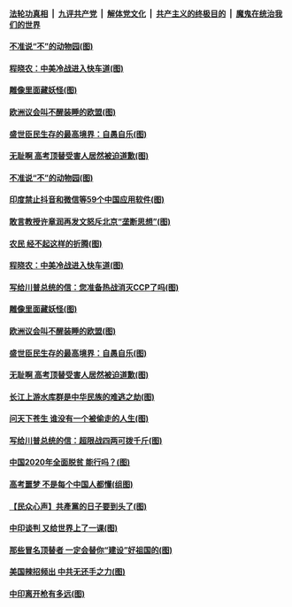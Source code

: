 ####  [法轮功真相](../../../../basic/blob/master/README.md?t=06302102) &nbsp;|&nbsp; [九评共产党](../../../../9ping.md/blob/master/README.md?t=06302102) &nbsp;|&nbsp; [解体党文化](../../../../jtdwh.md/blob/master/README.md?t=06302102)  &nbsp;|&nbsp; [共产主义的终极目的](../../../../gczydzjmd.md/blob/master/README.md?t=06302102) &nbsp;|&nbsp; [魔鬼在统治我们的世界](../../../../mgztzwmdsj.md/blob/master/README.md?t=06302102) 

#### [不准说“不”的动物园(图)](../pages/p4/938192.md?t=06302102) 

#### [程晓农：中美冷战进入快车道(图)](../pages/p4/938157.md?t=06302102) 

#### [雕像里面藏妖怪(图)](../pages/p4/937959.md?t=06302102) 

#### [欧洲议会叫不醒装睡的欧盟(图)](../pages/p4/938033.md?t=06302102) 

#### [盛世臣民生存的最高境界：自愚自乐(图)](../pages/p4/938023.md?t=06302102) 

#### [无耻啊 高考顶替受害人居然被迫道歉(图)](../pages/p4/938030.md?t=06302102) 

#### [不准说“不”的动物园(图)](../pages/p4/938192.md?t=06302102) 

#### [印度禁止抖音和微信等59个中国应用软件(图)](../pages/p4/938164.md?t=06302102) 

#### [敢言教授许章润再发文怒斥北京“垄断思想”(图)](../pages/p4/938162.md?t=06302102) 

#### [农民 经不起这样的折腾(图)](../pages/p4/938158.md?t=06302102) 

#### [程晓农：中美冷战进入快车道(图)](../pages/p4/938157.md?t=06302102) 

#### [写给川普总统的信：您准备热战消灭CCP了吗(图)](../pages/p4/938153.md?t=06302102) 

#### [雕像里面藏妖怪(图)](../pages/p4/937959.md?t=06302102) 

#### [欧洲议会叫不醒装睡的欧盟(图)](../pages/p4/938033.md?t=06302102) 

#### [盛世臣民生存的最高境界：自愚自乐(图)](../pages/p4/938023.md?t=06302102) 

#### [无耻啊 高考顶替受害人居然被迫道歉(图)](../pages/p4/938030.md?t=06302102) 

#### [长江上游水库群是中华民族的难逃之劫(图)](../pages/p4/938022.md?t=06302102) 

#### [问天下苍生 谁没有一个被偷走的人生(图)](../pages/p4/938026.md?t=06302102) 

#### [写给川普总统的信：超限战四两可拨千斤(图)](../pages/p4/938021.md?t=06302102) 

#### [中国2020年全面脱贫 能行吗？(图)](../pages/p4/937928.md?t=06302102) 

#### [高考噩梦 不是每个中国人都懂(组图)](../pages/p4/937927.md?t=06302102) 

#### [【民众心声】共產黨的日子要到头了(图)](../pages/p4/937474.md?t=06302102) 

#### [中印谈判 又给世界上了一课(图)](../pages/p4/937868.md?t=06302102) 

#### [那些冒名顶替者 一定会替你“建设”好祖国的(图)](../pages/p4/937925.md?t=06302102) 

#### [美国辣招频出 中共无还手之力(图)](../pages/p4/937916.md?t=06302102) 

#### [中印离开枪有多远(图)](../pages/p4/937913.md?t=06302102) 

